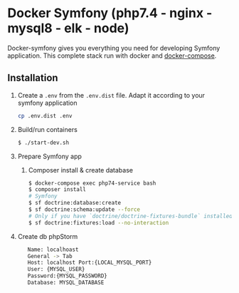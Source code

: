 # Docker Symfony (php7.4 - nginx - mysql8 - elk - node)
Docker-symfony gives you everything you need for developing Symfony application.
This complete stack run with docker and [docker-compose](https://docs.docker.com/compose/).

## Installation

1. Create a `.env` from the `.env.dist` file. Adapt it according to your symfony application

    ```bash
    cp .env.dist .env
    ```
2. Build/run containers

    ```bash
    $ ./start-dev.sh
    ```
3. Prepare Symfony app
   1. Composer install & create database

       ```bash
       $ docker-compose exec php74-service bash
       $ composer install
       # Symfony
       $ sf doctrine:database:create
       $ sf doctrine:schema:update --force
       # Only if you have `doctrine/doctrine-fixtures-bundle` installed
       $ sf doctrine:fixtures:load --no-interaction
       ```
4. Create db phpStorm
   ```bash
      Name: localhoast
      General -> Tab
      Host: localhost Port:{LOCAL_MYSQL_PORT}
      User: {MYSQL_USER}
      Password:{MYSQL_PASSWORD}
      Database: MYSQL_DATABASE
   ```
   
